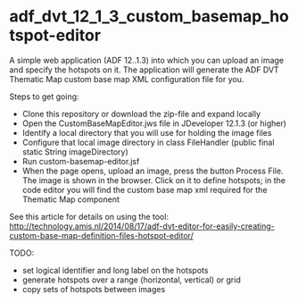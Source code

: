 adf_dvt_12_1_3_custom_basemap_hotspot-editor
============================================

A simple web application (ADF 12..1.3) into which you can upload an image and specify the hotspots on it. The application will generate the ADF DVT Thematic Map custom base map XML configuration file for you.

Steps to get going:

- Clone this repository or download the zip-file and expand locally
- Open the CustomBaseMapEditor.jws file in JDeveloper 12.1.3 (or higher)
- Identify a local directory that you will use for holding the image files
- Configure that local image directory in class FileHandler (public final static String imageDirectory)
- Run custom-basemap-editor.jsf
- When the page opens, upload an image, press the button Process File. The image is shown in the browser. Click on it to define hotspots; in the code editor you will find the custom base map xml required for the Thematic Map component

See this article for details on using the tool: http://technology.amis.nl/2014/08/17/adf-dvt-editor-for-easily-creating-custom-base-map-definition-files-hotspot-editor/

TODO:
- set logical identifier and long label on the hotspots
- generate hotspots over a range (horizontal, vertical) or grid
- copy sets of hotspots between images
